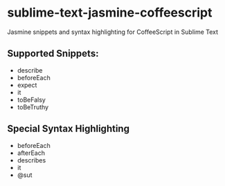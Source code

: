 sublime-text-jasmine-coffeescript
=================================

Jasmine snippets and syntax highlighting for CoffeeScript in Sublime Text


Supported Snippets:
-------------------

* describe
* beforeEach
* expect
* it
* toBeFalsy
* toBeTruthy

Special Syntax Highlighting
---------------------------

* beforeEach
* afterEach
* describes
* it
* @sut
